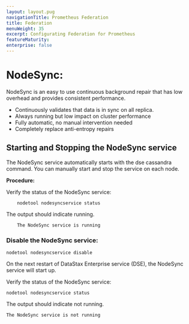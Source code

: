 ```yaml
---
layout: layout.pug
navigationTitle: Prometheus Federation
title: Federation
menuWeight: 35
excerpt: Configurating Federation for Prometheus
featureMaturity:
enterprise: false
---
```


# NodeSync:
NodeSync is an easy to use continuous background repair that has low overhead and provides consistent performance.

 -  Continuously validates that data is in sync on all replica.
 -  Always running but low impact on cluster performance
 -  Fully automatic, no manual intervention needed
 -  Completely replace anti-entropy repairs


## Starting and Stopping the NodeSync service

 The NodeSync service automatically starts with the dse cassandra command. You can manually start and stop the service on each node.
 
 **Procedure:**

 Verify the status of the NodeSync service:

```
    nodetool nodesyncservice status
```

  The output should indicate running.
  
```
    The NodeSync service is running
```

### Disable the NodeSync service:

```
nodetool nodesyncservice disable
```

 On the next restart of DataStax Enterprise service (DSE), the NodeSync service will start up.


Verify the status of the NodeSync service:

```
nodetool nodesyncservice status
```

The output should indicate not running.

```
The NodeSync service is not running
```
